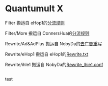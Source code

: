 # Quantumult X

Filter 搬运自 eHop1的[分流规则](https://github.com/eHpo1/Rules/tree/master/QuantumultX/Filter)

Filter/More 搬运自 ConnersHua的[分流规则](https://github.com/ConnersHua/Profiles/tree/master/Quantumult/X/Filter)

Rewrite/Ad&AdPlus 搬运自 NobyDa的[去广告重写](https://github.com/NobyDa/Script/tree/master/QuantumultX)

Rewrite/eHop1 搬运自 eHop1的[Rewrite.txt](https://github.com/eHpo1/Rules/blob/master/QuantumultX/Rewrite.txt)

Rewrite/ihle1 搬运自 NobyDa的[Rewrite_lhie1.conf](https://github.com/NobyDa/Script/blob/master/QuantumultX/Rewrite_lhie1.conf)


##

test